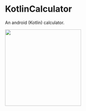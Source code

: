 # KotlinCalculator
An android (Kotlin) calculator.

<img src="https://i.imgur.com/PmHXeIk.png" width="250">

